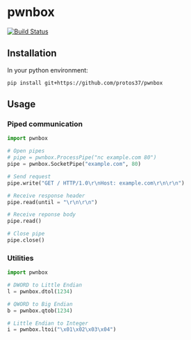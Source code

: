 # pwnbox

[![Build Status](https://travis-ci.org/protos37/pwnbox.svg?branch=master)](https://travis-ci.org/protos37/pwnbox)

## Installation

In your python environment:

	pip install git+https://github.com/protos37/pwnbox

## Usage

### Piped communication

```python
import pwnbox

# Open pipes
# pipe = pwnbox.ProcessPipe("nc example.com 80")
pipe = pwnbox.SocketPipe("example.com", 80)

# Send request
pipe.write("GET / HTTP/1.0\r\nHost: example.com\r\n\r\n")

# Receive response header
pipe.read(until = "\r\n\r\n")

# Receive reponse body
pipe.read()

# Close pipe
pipe.close()
```

### Utilities

```python
import pwnbox

# DWORD to Little Endian
l = pwnbox.dtol(1234)

# QWORD to Big Endian
b = pwnbox.qtob(1234)

# Little Endian to Integer
i = pwnbox.ltoi("\x01\x02\x03\x04")
```

